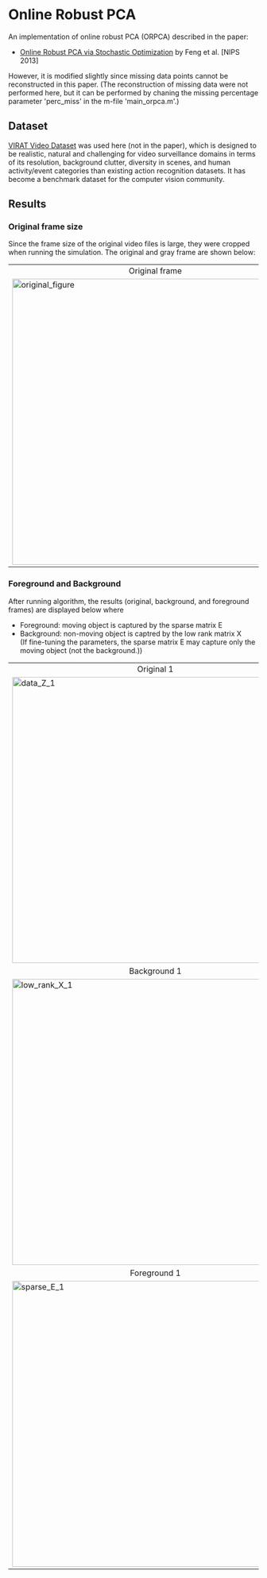 # Online Robust PCA
An implementation of online robust PCA (ORPCA) described in the paper: 
* [Online Robust PCA via Stochastic Optimization](https://papers.nips.cc/paper/5131-online-robust-pca-via-stochastic-optimization) by Feng et al. [NIPS 2013]     

However, it is modified slightly since missing data points cannot be reconstructed in this paper. (The reconstruction of missing data were not performed here, but it can be performed by chaning the missing percentage parameter 'perc_miss' in the m-file 'main_orpca.m'.)

## Dataset
[VIRAT Video Dataset](https://viratdata.org) was used here (not in the paper), which is designed to be realistic, natural and challenging for video surveillance domains in terms of its resolution, background clutter, diversity in scenes, and human activity/event categories than existing action recognition datasets. It has become a benchmark dataset for the computer vision community.

## Results
### Original frame size
Since the frame size of the original video files is large, they were cropped when running the simulation. The original and gray frame are shown below:  
<table align='center'>
<tr align='center'>
<td> Original frame </td>
<td> Gray frame </td>
</tr>
<td><img width="576" alt="original_figure" src="https://user-images.githubusercontent.com/67979833/87625647-a6bfd400-c6f8-11ea-9b7b-7c90083cdf33.png">
<td><img width="576" alt="gray_figure" src="https://user-images.githubusercontent.com/67979833/87625645-a6273d80-c6f8-11ea-98c6-66b3906742ce.png">
</tr>
</table>

### Foreground and Background
After running algorithm, the results (original, background, and foreground frames) are displayed below 
where
* Foreground: moving object is captured by the sparse matrix E
* Background: non-moving object is captred by the low rank matrix X     
(If fine-tuning the parameters, the sparse matrix E may capture only the moving object (not the background.))

<table align='center'>
<tr align='center'>
<td> Original 1 </td>
<td> Original 2 </td>
<td> Original 3 </td>
<td> Original 4 </td>
</tr>
<tr>
<td><img width="576" alt="data_Z_1" src="https://user-images.githubusercontent.com/67979833/87624863-c229df80-c6f6-11ea-85c3-b68e448fc8ca.png">
<td><img width="576" alt="data_Z_2" src="https://user-images.githubusercontent.com/67979833/87624864-c229df80-c6f6-11ea-9f7a-53fab3f3a1d5.png">
<td><img width="576" alt="data_Z_3" src="https://user-images.githubusercontent.com/67979833/87624867-c229df80-c6f6-11ea-83ec-ab7e5610b6c7.png">
<td><img width="576" alt="data_Z_4" src="https://user-images.githubusercontent.com/67979833/87624868-c2c27600-c6f6-11ea-95d1-1f870a879d1f.png">
</tr>
<tr align='center'>
<td> Background 1 </td>
<td> Background 2 </td>
<td> Background 3 </td>
<td> Background 4 </td>
</tr>
<tr>
<td><img width="576" alt="low_rank_X_1" src="https://user-images.githubusercontent.com/67979833/87624870-c2c27600-c6f6-11ea-84d9-51189cadcb69.png">
<td><img width="576" alt="low_rank_X_2" src="https://user-images.githubusercontent.com/67979833/87624871-c2c27600-c6f6-11ea-9c8c-220d9683ff48.png">
<td><img width="576" alt="low_rank_X_3" src="https://user-images.githubusercontent.com/67979833/87624872-c2c27600-c6f6-11ea-8760-030bcfa8a8f2.png">
<td><img width="576" alt="low_rank_X_4" src="https://user-images.githubusercontent.com/67979833/87624873-c2c27600-c6f6-11ea-91c7-dc86f7074961.png">
</tr>
<tr align='center'>
<td> Foreground 1 </td>
<td> Foreground 2 </td>
<td> Foreground 3 </td>
<td> Foreground 4 </td>
</tr>
<tr>
<td><img width="576" alt="sparse_E_1" src="https://user-images.githubusercontent.com/67979833/87624874-c35b0c80-c6f6-11ea-9083-52d6e0e709b3.png">
<td><img width="576" alt="sparse_E_2" src="https://user-images.githubusercontent.com/67979833/87624875-c35b0c80-c6f6-11ea-9774-6b8da772387f.png">
<td><img width="576" alt="sparse_E_3" src="https://user-images.githubusercontent.com/67979833/87624876-c35b0c80-c6f6-11ea-8578-1884429359d4.png">
<td><img width="576" alt="sparse_E_4" src="https://user-images.githubusercontent.com/67979833/87624877-c35b0c80-c6f6-11ea-8b68-dc6ad9bb09f0.png">
</tr>
</table>
